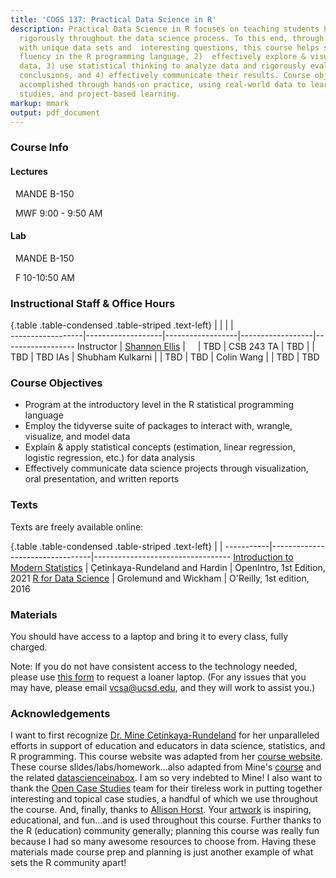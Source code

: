 ```yaml
---
title: 'COGS 137: Practical Data Science in R'
description: Practical Data Science in R focuses on teaching students how to think
  rigorously throughout the data science process. To this end, through interaction
  with unique data sets and  interesting questions, this course helps students 1) gain
  fluency in the R programming language, 2)  effectively explore & visualize
  data, 3) use statistical thinking to analyze data and rigorously evaluate their
  conclusions, and 4) effectively communicate their results. Course objectives are
  accomplished through hands-on practice, using real-world data to learn via case 
  studies, and project-based learning.
markup: mmark
output: pdf_document
---
```



### Course Info

#### Lectures

<font color="#ABC57D"><i class="fas fa-university fa-lg"></i></font> &nbsp; MANDE B-150 

<font color="#ABC57D"><i class="fas fa-calendar-alt fa-lg"></i></font> &nbsp; MWF 9:00 - 9:50 AM

#### Lab

<font color="#ABC57D"><i class="fas fa-university fa-lg"></i></font> &nbsp; MANDE B-150 

<font color="#ABC57D"><i class="fas fa-calendar-alt fa-lg"></i></font> &nbsp; F 10-10:50 AM
&nbsp;&nbsp;

### Instructional Staff & Office Hours 

{.table .table-condensed .table-striped .text-left}
<span></span>     | <span></span>     | <span></span>    | <span></span>    |  <span></span>      
------------------|-------------------|------------------|------------------|------------------ 
Instructor        | [Shannon Ellis](http://www.shanellis.com/) | <a href="mailto:sellis@ucsd.edu" title="email"><i class="fa fa-envelope"></i></a> &nbsp; <a href="https://github.com/ShanEllis" title="GitHub"><i class="fa fa-github"></i></a> &nbsp; <a href="https://twitter.com/Shannon_E_Ellis" title="Twitter"><i class="fa fa-twitter"></i></a> | TBD | CSB 243
TA                | TBD              | | TBD | TBD
IAs               | Shubham Kulkarni | | TBD | TBD
                  | Colin Wang       | | TBD | TBD

### Course Objectives
- Program at the introductory level in the R statistical programming language
- Employ the tidyverse suite of packages to interact with, wrangle, visualize, and model data
- Explain & apply statistical concepts (estimation, linear regression, logistic regression, etc.) for data analysis
- Effectively communicate data science projects through visualization, oral presentation, and written reports
                  

### Texts

Texts are freely available online:

{.table .table-condensed .table-striped .text-left}
 <span></span>     | <span></span> | <span></span> 
-----------|---------------------------------|----------------------------------
[Introduction to Modern Statistics](https://openintro-ims.netlify.app/) | Çetinkaya-Rundeland and Hardin | OpenIntro, 1st Edition, 2021
[R for Data Science](http://r4ds.had.co.nz/) | Grolemund and Wickham | O'Reilly, 1st edition, 2016

### Materials

You should have access to a laptop and bring it to every class, fully charged.

Note: If you do not have consistent access to the technology needed, please use [this form]((https://eforms.ucsd.edu/view.php?id=490887)) to request a loaner laptop. (For any issues that you may have, please email <a href="mailto:vcsa@ucsd.edu" title="email">vcsa@ucsd.edu</a>, and they will work to assist you.)


### Acknowledgements

I want to first recognize [Dr. Mine Çetinkaya-Rundeland](http://www2.stat.duke.edu/~mc301/) for her unparalleled efforts in support of education and educators in data science, statistics, and R programming. This course website was adapted from her [course website](http://www2.stat.duke.edu/courses/Spring18/Sta199/). These course slides/labs/homework...also adapted from Mine's [course](https://github.com/Sta199-S18) and the related [datascienceinabox](https://datasciencebox.org/). I am so very indebted to Mine! I also want to thank the [Open Case Studies](https://www.opencasestudies.org/) team for their tireless work in putting together interesting and topical case studies, a handful of which we use throughout the course. And, finally, thanks to [Allison Horst](https://www.allisonhorst.com/). Your [artwork](https://github.com/allisonhorst/stats-illustrations/) is inspiring, educational, and fun...and is used throughout this course. Further thanks to the R (education) community generally; planning this course was really fun because I had so many awesome resources to choose from. Having these materials made course prep and planning is just another example of what sets the R community apart!